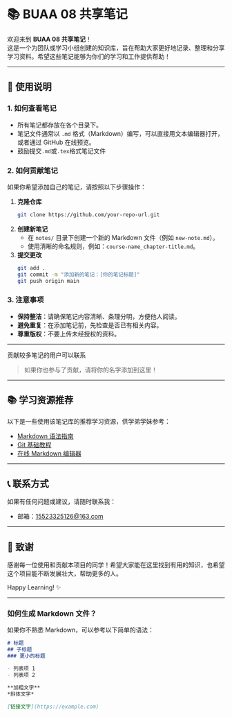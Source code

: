 # 📚 BUAA 08 共享笔记

欢迎来到 **BUAA 08 共享笔记**！  
这是一个为团队或学习小组创建的知识库，旨在帮助大家更好地记录、整理和分享学习资料。希望这些笔记能够为你们的学习和工作提供帮助！

---

## 🎯 使用说明

### 1. 如何查看笔记
- 所有笔记都存放在各个目录下。
- 笔记文件通常以 `.md` 格式（Markdown）编写，可以直接用文本编辑器打开，或者通过 GitHub 在线预览。
- 鼓励提交`.md`或`.tex`格式笔记文件

### 2. 如何贡献笔记
如果你希望添加自己的笔记，请按照以下步骤操作：
1. **克隆仓库**  
   ```bash
   git clone https://github.com/your-repo-url.git
   ```
2. **创建新笔记**  
   - 在 `notes/` 目录下创建一个新的 Markdown 文件（例如 `new-note.md`）。
   - 使用清晰的命名规则，例如：`course-name_chapter-title.md`。
3. **提交更改**  
   ```bash
   git add .
   git commit -m "添加新的笔记：[你的笔记标题]"
   git push origin main
   ```

### 3. 注意事项
- **保持整洁**：请确保笔记内容清晰、条理分明，方便他人阅读。
- **避免重复**：在添加笔记前，先检查是否已有相关内容。
- **尊重版权**：不要上传未经授权的资料。

---

贡献较多笔记的用户可以联系

> 如果你也参与了贡献，请将你的名字添加到这里！

---

## 📚 学习资源推荐
以下是一些使用该笔记库的推荐学习资源，供学弟学妹参考：
- [Markdown 语法指南](https://www.markdownguide.org/)
- [Git 基础教程](https://git-scm.com/doc)
- [在线 Markdown 编辑器](https://dillinger.io/)

---

## 📞 联系方式
如果有任何问题或建议，请随时联系我：
- 邮箱：15523325126@163.com

---

## 🌟 致谢
感谢每一位使用和贡献本项目的同学！希望大家能在这里找到有用的知识，也希望这个项目能不断发展壮大，帮助更多的人。

Happy Learning! ✨

---

### **如何生成 Markdown 文件？**
如果你不熟悉 Markdown，可以参考以下简单的语法：
```markdown
# 标题
## 子标题
### 更小的标题

- 列表项 1
- 列表项 2

**加粗文字**  
*斜体文字*

[链接文字](https://example.com)

